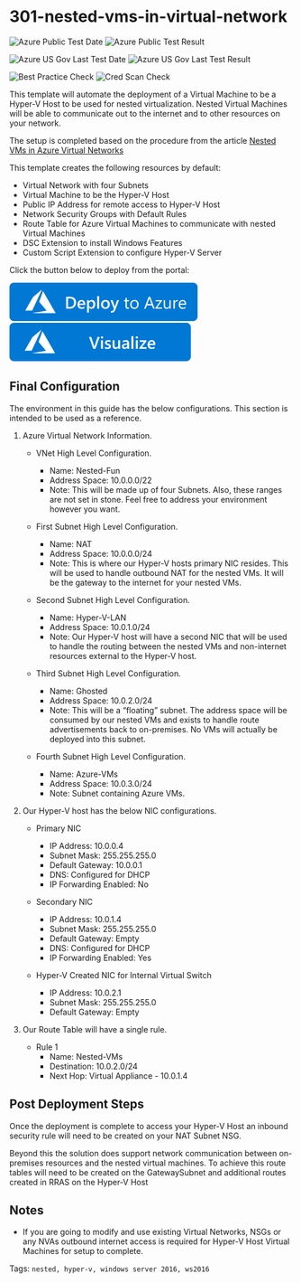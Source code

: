 # 301-nested-vms-in-virtual-network

![Azure Public Test Date](https://azurequickstartsservice.blob.core.windows.net/badges/301-nested-vms-in-virtual-network/PublicLastTestDate.svg)
![Azure Public Test Result](https://azurequickstartsservice.blob.core.windows.net/badges/301-nested-vms-in-virtual-network/PublicDeployment.svg)

![Azure US Gov Last Test Date](https://azurequickstartsservice.blob.core.windows.net/badges/301-nested-vms-in-virtual-network/FairfaxLastTestDate.svg)
![Azure US Gov Last Test Result](https://azurequickstartsservice.blob.core.windows.net/badges/301-nested-vms-in-virtual-network/FairfaxDeployment.svg)

![Best Practice Check](https://azurequickstartsservice.blob.core.windows.net/badges/301-nested-vms-in-virtual-network/BestPracticeResult.svg)
![Cred Scan Check](https://azurequickstartsservice.blob.core.windows.net/badges/301-nested-vms-in-virtual-network/CredScanResult.svg)

This template will automate the deployment of a Virtual Machine to be a Hyper-V
Host to be used for nested virtualization. Nested Virtual Machines will be able
to communicate out to the internet and to other resources on your network.

The setup is completed based on the procedure from the article
[Nested VMs in Azure Virtual Networks](https://docs.microsoft.com/en-gb/virtualization/hyper-v-on-windows/user-guide/nested-virtualization-azure-virtual-network)

This template creates the following resources by default:

- Virtual Network with four Subnets
- Virtual Machine to be the Hyper-V Host
- Public IP Address for remote access to Hyper-V Host
- Network Security Groups with Default Rules
- Route Table for Azure Virtual Machines to communicate with nested Virtual
  Machines
- DSC Extension to install Windows Features
- Custom Script Extension to configure Hyper-V Server

Click the button below to deploy from the portal:

[![Deploy To Azure](https://raw.githubusercontent.com/Azure/azure-quickstart-templates/master/1-CONTRIBUTION-GUIDE/images/deploytoazure.svg?sanitize=true)](https://portal.azure.com/#create/Microsoft.Template/uri/https%3A%2F%2Fraw.githubusercontent.com%2FAzure%2Fazure-quickstart-templates%2Fmaster%2F301-nested-vms-in-virtual-network%2Fazuredeploy.json)
[![Visualize](https://raw.githubusercontent.com/Azure/azure-quickstart-templates/master/1-CONTRIBUTION-GUIDE/images/visualizebutton.svg?sanitize=true)](http://armviz.io/#/?load=https%3A%2F%2Fraw.githubusercontent.com%2FAzure%2Fazure-quickstart-templates%2Fmaster%2F301-nested-vms-in-virtual-network%2Fazuredeploy.json)

## Final Configuration

The environment in this guide has the below configurations. This section is
intended to be used as a reference.

1. Azure Virtual Network Information.

   - VNet High Level Configuration.

     - Name: Nested-Fun
     - Address Space: 10.0.0.0/22
     - Note: This will be made up of four Subnets. Also, these ranges are not
       set in stone. Feel free to address your environment however you want.

   - First Subnet High Level Configuration.

     - Name: NAT
     - Address Space: 10.0.0.0/24
     - Note: This is where our Hyper-V hosts primary NIC resides. This will be
       used to handle outbound NAT for the nested VMs. It will be the gateway to
       the internet for your nested VMs.

   - Second Subnet High Level Configuration.

     - Name: Hyper-V-LAN
     - Address Space: 10.0.1.0/24
     - Note: Our Hyper-V host will have a second NIC that will be used to handle
       the routing between the nested VMs and non-internet resources external to
       the Hyper-V host.

   - Third Subnet High Level Configuration.

     - Name: Ghosted
     - Address Space: 10.0.2.0/24
     - Note: This will be a “floating” subnet. The address space will be
       consumed by our nested VMs and exists to handle route advertisements back
       to on-premises. No VMs will actually be deployed into this subnet.

   - Fourth Subnet High Level Configuration.
     - Name: Azure-VMs
     - Address Space: 10.0.3.0/24
     - Note: Subnet containing Azure VMs.

2. Our Hyper-V host has the below NIC configurations.

   - Primary NIC

     - IP Address: 10.0.0.4
     - Subnet Mask: 255.255.255.0
     - Default Gateway: 10.0.0.1
     - DNS: Configured for DHCP
     - IP Forwarding Enabled: No

   - Secondary NIC

     - IP Address: 10.0.1.4
     - Subnet Mask: 255.255.255.0
     - Default Gateway: Empty
     - DNS: Configured for DHCP
     - IP Forwarding Enabled: Yes

   - Hyper-V Created NIC for Internal Virtual Switch
     - IP Address: 10.0.2.1
     - Subnet Mask: 255.255.255.0
     - Default Gateway: Empty

3. Our Route Table will have a single rule.
   - Rule 1
     - Name: Nested-VMs
     - Destination: 10.0.2.0/24
     - Next Hop: Virtual Appliance - 10.0.1.4

## Post Deployment Steps

Once the deployment is complete to access your Hyper-V Host an inbound security
rule will need to be created on your NAT Subnet NSG.

Beyond this the solution does support network communication between on-premises
resources and the nested virtual machines. To achieve this route tables will
need to be created on the GatewaySubnet and additional routes created in RRAS on
the Hyper-V Host

## Notes

- If you are going to modify and use existing Virtual Networks, NSGs or any NVAs
  outbound internet access is required for Hyper-V Host Virtual Machines for
  setup to complete.

Tags: `nested, hyper-v, windows server 2016, ws2016`
